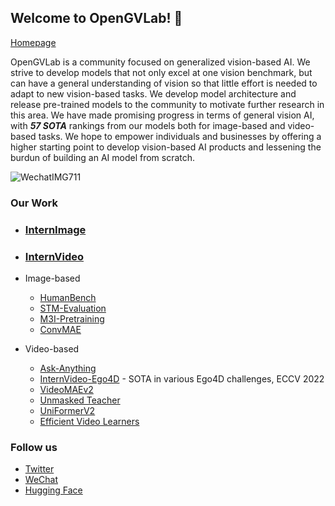## Welcome to OpenGVLab! 👋

[Homepage](https://opengvlab.github.io/)

<!--

**Here are some ideas to get you started:**

🙋‍♀️ A short introduction - what is your organization all about?
🌈 Contribution guidelines - how can the community get involved?
👩‍💻 Useful resources - where can the community find your docs? Is there anything else the community should know?
🍿 Fun facts - what does your team eat for breakfast?
🧙 Remember, you can do mighty things with the power of [Markdown](https://docs.github.com/github/writing-on-github/getting-started-with-writing-and-formatting-on-github/basic-writing-and-formatting-syntax)
-->

OpenGVLab is a community focused on generalized vision-based AI. We strive to develop models that not only excel at one vision benchmark, but can have a general understanding of vision so that little effort is needed to adapt to new vision-based tasks. We develop model architecture and release pre-trained models to the community to motivate further research in this area. We have made promising progress in terms of general vision AI, with ***57 SOTA*** rankings from our models both for image-based and video-based tasks. We hope to empower individuals and businesses by offering a higher starting point to develop vision-based AI products and lessening the burdun of building an AI model from scratch.

![WechatIMG711](https://user-images.githubusercontent.com/123792031/233248283-956dea03-7c99-4d43-8adb-33a7a3a19f6f.jpeg)

### Our Work

* ### [InternImage](https://github.com/OpenGVLab/InternImage)
* ### [InternVideo](https://github.com/OpenGVLab/InternVideo)

* Image-based
  * [HumanBench](https://github.com/OpenGVLab/HumanBench)
  * [STM-Evaluation](https://github.com/OpenGVLab/STM-Evaluation)
  * [M3I-Pretraining](https://github.com/OpenGVLab/M3I-Pretraining)
  * [ConvMAE](https://github.com/OpenGVLab/Official-ConvMAE-Det)

* Video-based
  * [Ask-Anything](https://github.com/OpenGVLab/Ask-Anything)
  * [InternVideo-Ego4D](https://github.com/OpenGVLab/ego4d-eccv2022-solutions) - SOTA in various Ego4D challenges, ECCV 2022
  * [VideoMAEv2](https://github.com/OpenGVLab/VideoMAEv2)
  * [Unmasked Teacher](https://github.com/OpenGVLab/unmasked_teacher)
  * [UniFormerV2](https://github.com/OpenGVLab/UniFormerV2)
  * [Efficient Video Learners](https://github.com/OpenGVLab/efficient-video-recognition)

### Follow us

* [Twitter](https://twitter.com/opengvlab)
* [WeChat](./profile/opengv-wechat.jpeg)
* [Hugging Face](https://huggingface.co/OpenGVLab)
